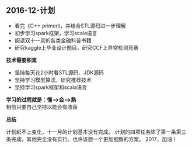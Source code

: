 ## 2016-12-计划 ##

+ 看完《C++ primer》，并结合STL源码进一步理解
+ 初步学习spark框架，学习scala语言
+ 阅读双十一买的各类金融科普书籍
+ 研究kaggle上毕业设计题目，研究CCF上异常检测竞赛


**技术需要积累**  

+ 坚持每天花2小时看STL源码、JDK源码
+ 坚持学习模型算法，研究推荐技术
+ 坚持学习spark框架和scala语言

**学习的过程就是：懂——>会——>熟**  
相信只要自己坚持以能会有收获

**总结**  

计划赶不上变化，十一月的计划基本没有完成。
计划的四项任务除了第一条第三条完成，其他完全没有实行。也许该想一个更加细致的方案。
2017，加油！
